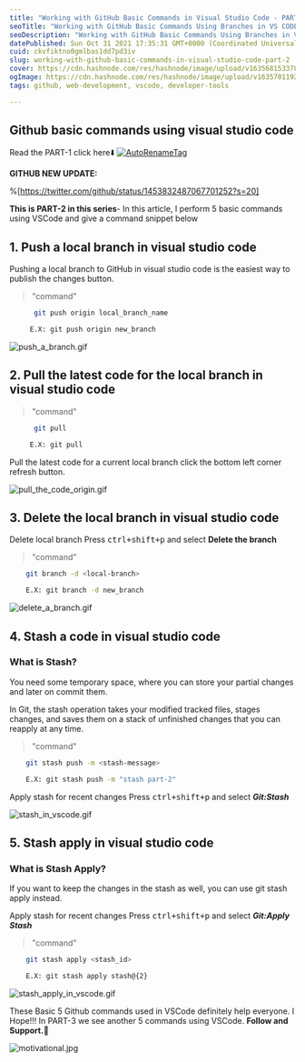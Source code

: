 ```yaml
---
title: "Working with GitHub Basic Commands in Visual Studio Code - PART-2"
seoTitle: "Working with GitHub Basic Commands Using Branches in VS CODE"
seoDescription: "Working with GitHub Basic Commands Using Branches in VS CODE - Push and Pull a branch, Git Stash and Apply, Delete a local branch"
datePublished: Sun Oct 31 2021 17:35:31 GMT+0000 (Coordinated Universal Time)
cuid: ckvfiktno0gmlbas1dd7pd3iv
slug: working-with-github-basic-commands-in-visual-studio-code-part-2
cover: https://cdn.hashnode.com/res/hashnode/image/upload/v1635681533782/YzSQhQ7Hw.jpeg
ogImage: https://cdn.hashnode.com/res/hashnode/image/upload/v1635701192835/lw6cmUou3.jpeg
tags: github, web-development, vscode, developer-tools

---
```


## Github basic commands using visual studio code

Read the PART-1 click here⬇️
[![AutoRenameTag](https://img.shields.io/badge/Working_with_github_basic_commands_in_visual_studio_code_part_1-ffcc00?style=for-the-badge&logo=visual%20studio%20code&logoColor=white)](https://dhanar98.hashnode.dev/working-with-github-basic-commands-in-visual-studio-code-part-1)

**GITHUB NEW UPDATE:**

%[https://twitter.com/github/status/1453832487067701252?s=20]

**This is PART-2 in this series**- In this article, I perform 5 basic commands using VSCode and give a command snippet below

## 1. Push a local branch in visual studio code

Pushing a local branch to GitHub in visual studio code is the easiest way to publish the changes button.
> "command"

```bash
      git push origin local_branch_name

     E.X: git push origin new_branch
``` 

![push_a_branch.gif](https://cdn.hashnode.com/res/hashnode/image/upload/v1635683835934/0jb0CUAGo.gif)

## 2. Pull the latest code for the local branch in visual studio code

> "command"

```bash
      git pull

     E.X: git pull 
``` 


Pull the latest code for a current local branch click the bottom left corner refresh button.

![pull_the_code_origin.gif](https://cdn.hashnode.com/res/hashnode/image/upload/v1635684462078/PH-ky6mPG.gif)

## 3. Delete the local branch in visual studio code
Delete local branch Press  <kbd>ctrl+shift+p</kbd> and select **Delete the branch**

> "command"

```bash
    git branch -d <local-branch>

    E.X: git branch -d new_branch
``` 


![delete_a_branch.gif](https://cdn.hashnode.com/res/hashnode/image/upload/v1635686489783/85gDCS1eA.gif)


## 4. Stash a code in visual studio code

### **What is Stash?**
<p>You need some temporary space, where you can store your partial changes and later on commit them.</p>

<p>In Git, the stash operation takes your modified tracked files, stages changes, and saves them on a stack of unfinished changes that you can reapply at any time.</p>


> "command"

```bash
    git stash push -m <stash-message>

    E.X: git stash push -m "stash part-2"
``` 

Apply stash for recent changes Press  <kbd>ctrl+shift+p</kbd> and select ***Git:Stash***


![stash_in_vscode.gif](https://cdn.hashnode.com/res/hashnode/image/upload/v1635699673208/Bmn3W7ukM.gif)

## 5. Stash apply in visual studio code

### **What is Stash Apply?**

<p>If you want to keep the changes in the stash as well, you can use git stash apply instead.</p>

Apply stash for recent changes Press  <kbd>ctrl+shift+p</kbd> and select ***Git:Apply Stash***

> "command"

```bash
    git stash apply <stash_id>

    E.X: git stash apply stash@{2}
``` 


![stash_apply_in_vscode.gif](https://cdn.hashnode.com/res/hashnode/image/upload/v1635700641915/K6atsU7yR.gif)

These Basic 5 Github commands used in VSCode definitely help everyone. I Hope!!! In PART-3 we see another 5 commands using VSCode. **Follow and Support.**💜


![motivational.jpg](https://cdn.hashnode.com/res/hashnode/image/upload/v1635700900791/oRZC7TXUJ.jpeg)
